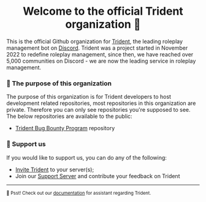 <div align="center">
  <h1><strong>Welcome to the official Trident organization 👋</strong></h1>
</div>

This is the official Github organization for [Trident](https://tridentbot.xyz), the leading roleplay management bot on [Discord](https://discord.com). Trident was a project started in November 2022 to redefine roleplay management, since then, we have reached over 5,000 communities on Discord - we are now the leading service in roleplay management.

### 🔭 The purpose of this organization
The purpose of this organization is for Trident developers to host development related repositories, most repositories in this organization are private. Therefore you can only see repositories you're supposed to see. The below repositories are available to the public:
- [Trident Bug Bounty Program](https://github.com/tridentdiscord/bugs) repository

### 🤝 Support us
If you would like to support us, you can do any of the following:
- [Invite Trident](https://tridentbot.xyz/invite) to your server(s);
- Join our [Support Server](https://tridentbot.xyz/support) and contribute your feedback on Trident

---

<sub>🤫 Psst! Check out our <a href="https://docs.tridentbot.xyz">documentation</a> for assistant regarding Trident.</sub>
